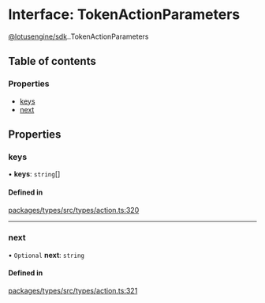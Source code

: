 # Interface: TokenActionParameters

[@lotusengine/sdk](../wiki/@lotusengine.sdk).[<internal>](../wiki/@lotusengine.sdk.%3Cinternal%3E).TokenActionParameters

## Table of contents

### Properties

- [keys](../wiki/@lotusengine.sdk.%3Cinternal%3E.TokenActionParameters#keys)
- [next](../wiki/@lotusengine.sdk.%3Cinternal%3E.TokenActionParameters#next)

## Properties

### keys

• **keys**: `string`[]

#### Defined in

[packages/types/src/types/action.ts:320](https://github.com/lotusengine/sdk/blob/f1f5297/packages/types/src/types/action.ts#L320)

___

### next

• `Optional` **next**: `string`

#### Defined in

[packages/types/src/types/action.ts:321](https://github.com/lotusengine/sdk/blob/f1f5297/packages/types/src/types/action.ts#L321)
